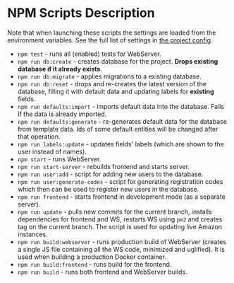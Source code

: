 # NPM Scripts Description

Note that when launching these scripts the settings are loaded from the environment variables. See the full list of settings in [the project config](../utils/Config.js).

* `npm test` - runs all (enabled) tests for WebServer.
* `npm run db:create` - creates database for the project. **Drops existing database if it already exists**.
* `npm run db:migrate` - applies migrations to a existing database.
* `npm run db:reset` - drops and re-creates the latest version of the database, filling it with default data and updating labels for **existing** fields.
* `npm run defaults:import` - imports default data into the database. Fails if the data is already imported.
* `npm run defaults:generate` - re-generates default data for the database from template data. Ids of some default entities will be changed after that operation.
* `npm run labels:update` - updates fields' labels (which are shown to the user instead of names).
* `npm start` - runs WebServer.
* `npm run start-server` - rebuilds frontend and starts server.
* `npm run user:add` - script for adding new users to the database.
* `npm run user:generate-codes` - script for generating registration codes which then can be used to register new users in the database.
* `npm run frontend` - starts frontend in development mode (as a separate server).
* `npm run update` - pulls new commits for the current branch, installs dependencies for frontend and WS, restarts WS using `pm2` and creates tag on the current branch.
    The script is used for updating live Amazon instances.
* `npm run build:webserver` - runs production build of WebServer (creates a single JS file containing all the WS code, minimized and uglified). It is used when building a production Docker container.
* `npm run build:frontend` - runs build for the frontend.
* `npm run build` - runs both frontend and WebServer builds.
